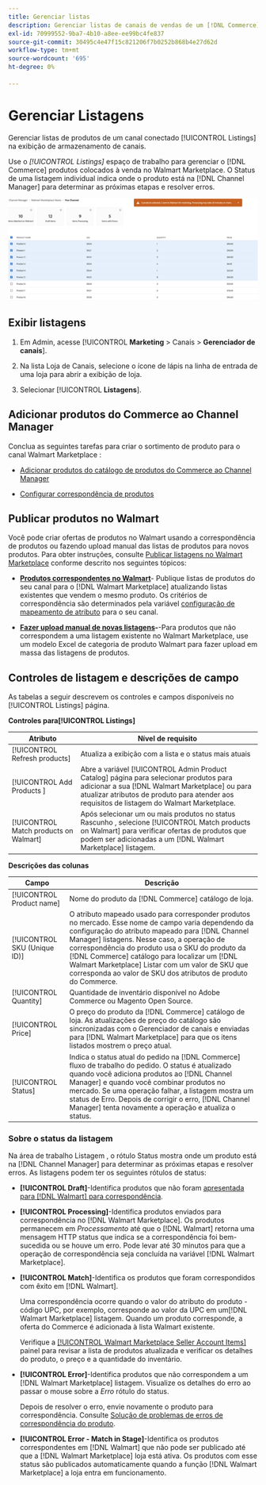 ```yaml
---
title: Gerenciar listas
description: Gerenciar listas de canais de vendas de um [!DNL Commerce] armazene com o Channel Manager para Adobe Commerce e Magento Open Source.
exl-id: 70999552-9ba7-4b10-a8ee-ee99bc4fe837
source-git-commit: 30495c4e47f15c821206f7b0252b868b4e27d62d
workflow-type: tm+mt
source-wordcount: '695'
ht-degree: 0%

---
```


# Gerenciar Listagens

Gerenciar listas de produtos de um canal conectado [!UICONTROL Listings] na exibição de armazenamento de canais.

Use o *[!UICONTROL Listings]* espaço de trabalho para gerenciar o [!DNL Commerce] produtos colocados à venda no Walmart Marketplace. O Status de uma listagem individual indica onde o produto está na [!DNL Channel Manager] para determinar as próximas etapas e resolver erros.

![Página Listagens de um canal de vendas conectado](assets/products-submit-for-matching.png)

## Exibir listagens

1. Em Admin, acesse [!UICONTROL **Marketing** > Canais > **Gerenciador de canais**].

1. Na lista Loja de Canais, selecione o ícone de lápis na linha de entrada de uma loja para abrir a exibição de loja.

1. Selecionar [!UICONTROL **Listagens**].

## Adicionar produtos do Commerce ao Channel Manager

Conclua as seguintes tarefas para criar o sortimento de produto para o canal Walmart Marketplace :

* [Adicionar produtos do catálogo de produtos do Commerce ao Channel Manager](add-products-to-connected-channel.md)

* [Configurar correspondência de produtos](map-product-attributes-for-matching.md#configure-product-attribute-settings)

## Publicar produtos no Walmart

Você pode criar ofertas de produtos no Walmart usando a correspondência de produtos ou fazendo upload manual das listas de produtos para novos produtos. Para obter instruções, consulte [Publicar listagens no Walmart Marketplace](publish-listings-to-marketplace.md) conforme descrito nos seguintes tópicos:

* **[Produtos correspondentes no Walmart](publish-listings-to-marketplace.md)**- Publique listas de produtos do seu canal para o [!DNL Walmart Marketplace] atualizando listas existentes que vendem o mesmo produto. Os critérios de correspondência são determinados pela variável [configuração de mapeamento de atributo](map-product-attributes-for-matching.md) para o seu canal.

* **[Fazer upload manual de novas listagens](publish-listings-to-marketplace.md#upload-new-product-listings)-**-Para produtos que não correspondem a uma listagem existente no Walmart Marketplace, use um modelo Excel de categoria de produto Walmart para fazer upload em massa das listagens de produtos.

## Controles de listagem e descrições de campo

As tabelas a seguir descrevem os controles e campos disponíveis no [!UICONTROL Listings] página.

**Controles para[!UICONTROL Listings]**

| **Atributo** | **Nível de requisito** |
|----------------------------------------|---------------------------------------------------------------------------------------------------------------------------------------------------------------------------------------------------------------|
| [!UICONTROL Refresh products] | Atualiza a exibição com a lista e o status mais atuais |
| [!UICONTROL Add Products ] | Abre a variável [!UICONTROL  Admin Product Catalog] página para selecionar produtos para adicionar a sua [!DNL Walmart Marketplace] ou para atualizar atributos de produto para atender aos requisitos de listagem do Walmart Marketplace. |
| [!UICONTROL Match products on Walmart] | Após selecionar um ou mais produtos no status Rascunho , selecione [!UICONTROL Match products on Walmart] para verificar ofertas de produtos que podem ser adicionadas a um [!DNL Walmart Marketplace] listagem. |


**Descrições das colunas**

| **Campo** | **Descrição** |
|------------------------------|----------------------------------------------------------------------------------------------------------------------------------------------------------------------------------------------------------------------------------------------------------------------------------------------------------------------------------------------------------------------------------------------------------------|
| [!UICONTROL Product name] | Nome do produto da [!DNL Commerce] catálogo de loja. |
| [!UICONTROL SKU (Unique ID)] | O atributo mapeado usado para corresponder produtos no mercado. Esse nome de campo varia dependendo da configuração do atributo mapeado para [!DNL Channel Manager] listagens. Nesse caso, a operação de correspondência do produto usa o SKU do produto da [!DNL Commerce] catálogo para localizar um [!DNL Walmart Marketplace]  Listar com um valor de SKU que corresponda ao valor de SKU dos atributos de produto do Commerce. |
| [!UICONTROL  Quantity] | Quantidade de inventário disponível no Adobe Commerce ou Magento Open Source. |
| [!UICONTROL Price] | O preço do produto da [!DNL Commerce] catálogo de loja. As atualizações de preço do catálogo são sincronizadas com o Gerenciador de canais e enviadas para [!DNL Walmart Marketplace]  para que os itens listados mostrem o preço atual. |
| [!UICONTROL Status] | Indica o status atual do pedido na [!DNL Commerce] fluxo de trabalho do pedido. O status é atualizado quando você adiciona produtos ao [!DNL Channel Manager] e quando você combinar produtos no mercado. Se uma operação falhar, a listagem mostra um status de Erro. Depois de corrigir o erro, [!DNL Channel Manager] tenta novamente a operação e atualiza o status. |


### Sobre o status da listagem

Na área de trabalho Listagem , o rótulo Status mostra onde um produto está na [!DNL Channel Manager] para determinar as próximas etapas e resolver erros. As listagens podem ter os seguintes rótulos de status:

* **[!UICONTROL Draft]**-Identifica produtos que não foram [apresentada para [!DNL Walmart] para correspondência](publish-listings-to-marketplace.md#match-products).

* **[!UICONTROL Processing]**-Identifica produtos enviados para correspondência no [!DNL Walmart Marketplace]. Os produtos permanecem em *Processamento* até que o [!DNL Walmart] retorna uma mensagem HTTP status que indica se a correspondência foi bem-sucedida ou se houve um erro. Pode levar até 30 minutos para que a operação de correspondência seja concluída na variável [!DNL Walmart Marketplace].

* **[!UICONTROL Match]**-Identifica os produtos que foram correspondidos com êxito em [!DNL Walmart].

   Uma correspondência ocorre quando o valor do atributo do produto - código UPC, por exemplo, corresponde ao valor da UPC em um[!DNL Walmart Marketplace] listagem. Quando um produto corresponde, a oferta do Commerce é adicionada à lista Walmart existente.

   Verifique a [[!UICONTROL Walmart Marketplace Seller Account Items]](https://seller.walmart.com/items-and-inventory/manage-items) painel para revisar a lista de produtos atualizada e verificar os detalhes do produto, o preço e a quantidade do inventário.


* **[!UICONTROL Error]**-Identifica produtos que não correspondem a um [!DNL Walmart Marketplace] listagem. Visualize os detalhes do erro ao passar o mouse sobre a *Erro* rótulo do status.

   Depois de resolver o erro, envie novamente o produto para correspondência. Consulte [Solução de problemas de erros de correspondência do produto](https://docs.google.com/document/d/1bEbCyVLXJQQsbZvEwetJvZKWQJOKoiw5Ia1uB4Bs4uo/edit#heading=h.sz6eji8z9vzy).

* **[!UICONTROL Error - Match in Stage]**-Identifica os produtos correspondentes em [!DNL Walmart] que não pode ser publicado até que a [!DNL Walmart Marketplace] loja está ativa. Os produtos com esse status são publicados automaticamente quando a função [!DNL Walmart Marketplace] a loja entra em funcionamento.
